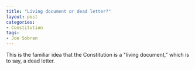 ```yaml
---
title: "Living document or dead letter?"
layout: post
categories:
- Constitution
tags:
- Joe Sobran
---
```


This is the familiar idea that the Constitution is a "living document," which is to say, a dead letter.
